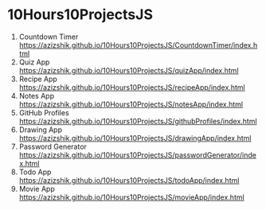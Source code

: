 # 10Hours10ProjectsJS

1. Countdown Timer https://azizshik.github.io/10Hours10ProjectsJS/CountdownTimer/index.html <br>
2. Quiz App https://azizshik.github.io/10Hours10ProjectsJS/quizApp/index.html <br>
3. Recipe App https://azizshik.github.io/10Hours10ProjectsJS/recipeApp/index.html <br>
4. Notes App https://azizshik.github.io/10Hours10ProjectsJS/notesApp/index.html <br>
5. GitHub Profiles https://azizshik.github.io/10Hours10ProjectsJS/githubProfiles/index.html <br>
6. Drawing App https://azizshik.github.io/10Hours10ProjectsJS/drawingApp/index.html <br>
7. Password Generator https://azizshik.github.io/10Hours10ProjectsJS/passwordGenerator/index.html <br>
8. Todo App https://azizshik.github.io/10Hours10ProjectsJS/todoApp/index.html <br>
9. Movie App https://azizshik.github.io/10Hours10ProjectsJS/movieApp/index.html <br>
